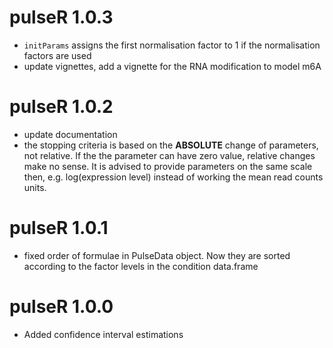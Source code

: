 # pulseR 1.0.3

* `initParams` assigns the first normalisation factor to 1 if
  the normalisation factors are used
* update vignettes, add a vignette for the RNA modification to model m6A

# pulseR 1.0.2

* update documentation
* the stopping criteria is based on the **ABSOLUTE** change of 
parameters, not relative. If the the parameter can have zero value,
relative changes make no sense. It is advised to provide parameters
on the same scale then, e.g. log(expression level) instead of
working the mean read counts units.

# pulseR 1.0.1

* fixed order of formulae in PulseData object. Now they are sorted according
  to the factor levels in the condition data.frame
  
# pulseR 1.0.0

* Added confidence interval estimations



